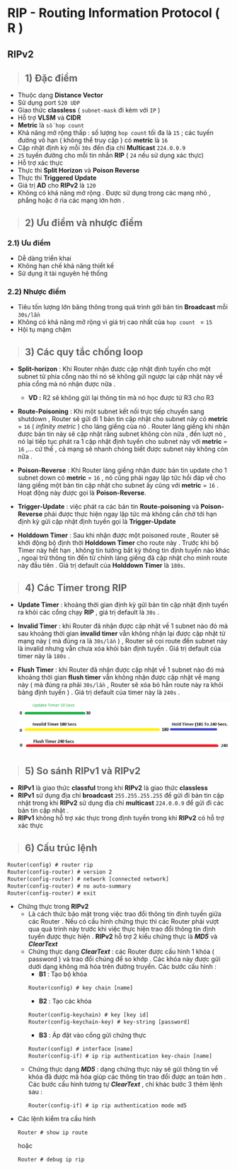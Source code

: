 # RIP - Routing Information Protocol ( R ) 
## **RIPv2**
> ## **1) Đặc điểm**
- Thuộc dạng **Distance Vector**
- Sử dụng port `520 UDP`
- Giao thức **classless** ( `subnet-mask` đi kèm với `IP` )
- Hỗ trợ **VLSM** và **CIDR**
- **Metric** là `số hop count`
- Khả năng mở rộng thấp : số lượng `hop count` tối đa là `15` ; các tuyến đường vô hạn ( không thể truy cập ) có **metric** là `16`
- Cập nhật định kỳ mỗi `30s` đến địa chỉ **Multicast** `224.0.0.9`
- `25` tuyến đường cho mỗi tin nhắn **RIP** ( `24` nếu sử dụng xác thực)
- Hỗ trợ xác thực
- Thực thi **Split Horizon** và **Poison Reverse**
- Thực thi **Triggered Update**
- Giá trị **AD** cho **RIPv2** là `120`
- Không có khả năng mở rộng . Được sử dụng trong các mạng nhỏ , phẳng hoặc ở rìa các mạng lớn hơn .
> ## **2) Ưu điểm và nhược điểm**
### **2.1) Ưu điểm**
- Dễ dàng triển khai
- Không hạn chế khả năng thiết kế
- Sử dụng ít tài nguyên hệ thống
### **2.2) Nhược điểm**
- Tiêu tốn lượng lớn băng thông trong quá trình gởi bản tin **Broadcast** mỗi `30s/lần`
- Không có khả năng mở rộng vì giá trị cao nhất của `hop count ` = `15`
- Hội tụ mạng chậm
> ## **3) Các quy tắc chống loop**
- **Split-horizon** : Khi Router nhận được cập nhật định tuyến cho một subnet từ phía cổng nào thì nó sẽ không gửi ngược lại cập nhật này về phía cổng mà nó nhận được nữa .
    - **VD :** R2 sẽ không gửi lại thông tin mà nó học được từ R3 cho R3
- **Route-Poisoning** : Khi một subnet kết nối trực tiếp chuyển sang shutdown , Router sẽ gửi đi 1 bản tin cập nhật cho subnet này có **metric** = `16` ( *infinity metric* )
cho láng giềng của nó . Router láng giềng khi nhận được bản tin này sẽ cập nhật rằng subnet không còn nữa , đến lượt nó , nó lại tiếp tục phát ra 1 cập nhật định tuyến cho subnet này với **metric** = `16` ,... cứ thế , cả mạng sẽ nhanh chóng biết được subnet này không còn nữa .

- **Poison-Reverse** : Khi Router láng giềng nhận được bản tin update cho 1 subnet down có **metric** = `16` , nó cũng phải ngay lập tức hồi đáp về cho láng giềng một bản tin cập nhật cho subnet ấy cũng với **metric** = `16` . Hoạt động này được gọi là **Poison-Reverse**.
- **Trigger-Update** : việc phát ra các bản tin **Route-poisoning** và **Poison-Reverse** phải được thực hiện ngay lập tức mà không cần chờ tới hạn định kỳ gửi cập nhật định tuyến gọi là **Trigger-Update**
- **Holddown Timer** : Sau khi nhận được một poisoned route , Router sẽ khởi động bộ định thời **Holddown Timer** cho route này . Trước khi bộ Timer này hết hạn , không tin tưởng bất kỳ thông tin định tuyến nào khác , ngoại trừ thông tin đến từ chính láng giềng đã cập nhật cho mình route này đầu tiên . Giá trị default của **Holddown Timer** là `180s`.
> ## **4) Các Timer trong RIP**
- **Update Timer** : khoảng thời gian định kỳ gửi bản tin cập nhật định tuyến ra khỏi các cổng chạy **RIP** , giá trị default là `30s` . 
- **Invalid Timer** : khi Router đã nhận được cập nhật về 1 subnet nào đó mà sau khoảng thời gian **invalid timer** vẫn không nhận lại được cập nhật từ mạng này ( mà đúng ra là `30s/lần` ) , Router sẽ coi route đến subnet này là invalid nhưng vẫn chưa xóa khỏi bản định tuyến . Giá trị default của timer này là `180s` .
- **Flush Timer** : khi Router đã nhận được cập nhật về 1 subnet nào đó mà khoảng thời gian **flush timer** vẫn không nhận được cập nhật về mạng này ( mà đúng ra phải `30s/lần`  , Router sẽ xóa bỏ hẳn route này ra khỏi bảng định tuyến ) . Giá trị default của timer này là `240s` .

    ![](/images/ccna/12_RIP/1.png)
> ## **5) So sánh RIPv1 và RIPv2**
- **RIPv1** là giao thức **classful** trong khi **RIPv2** là giao thức **classless**
- **RIPv1** sử dụng địa chỉ **broadcast** `255.255.255.255` để gửi đi bản tin cập nhật trong khi **RIPv2** sử dụng địa chỉ **multicast** `224.0.0.9` để gửi đi các bản tin cập nhật .
- **RIPv1** không hỗ trợ xác thực trong định tuyến trong khi **RIPv2** có hỗ trợ xác thực
> ## **6) Cấu trúc lệnh**
```
Router(config) # router rip
Router(config-router) # version 2
Router(config-router) # network [connected network]
Router(config-router) # no auto-summary
Router(config-router) # exit
```
- Chứng thực trong **RIPv2**
    - Là cách thức bảo mật trong việc trao đổi thông tin định tuyến giữa các Router . Nếu có cấu hình chứng thực thì các Router phải vượt qua quá trình này trước khi việc thực hiện trao đổi thông tin định tuyến được thực hiện . **RIPv2** hỗ trợ 2 kiểu chứng thực là ***MD5*** và ***ClearText***
    - Chứng thực dạng ***ClearText*** : các Router được cấu hình 1 khóa ( password ) và trao đổi chúng để so khớp . Các khóa này được gửi dưới dạng không mã hóa trên đường truyền. Các bước cấu hình : 
        - **B1** : Tạo bộ khóa
        ```
        Router(config) # key chain [name]
        ```
        - **B2** : Tạo các khóa
        ```
        Router(config-keychain) # key [key id]
        Router(config-keychain-key) # key-string [password]
        ```
        - **B3** : Áp đặt vào cổng gửi chứng thực
        ```
        Router(config) # interface [name]
        Router(config-if) # ip rip authentication key-chain [name]
        ```
    - Chứng thực dạng ***MD5*** : dạng chứng thực này sẽ gửi thông tin về khóa đã được mã hóa giúp các thông tin trao đổi được an toàn hơn . Các bước cấu hình tương tự ***ClearText*** , chỉ khác bước 3 thêm lệnh sau :
        ```
        Router(config-if) # ip rip authentication mode md5
        ```
- Các lệnh kiểm tra cấu hình
    ```
    Router # show ip route
    ```
    hoặc
    ```
    Router # debug ip rip
    ```




